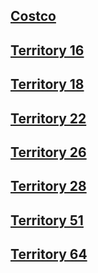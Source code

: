## [Costco](costco-small.png)
## [Territory 16](Territory-16.png)
## [Territory 18](Territory-18.png)
## [Territory 22](Territory-22.png)
## [Territory 26](Territory-26.png)
## [Territory 28](Territory-28.png)
## [Territory 51](Territory-51.png)
## [Territory 64](Territory-64.png)
